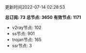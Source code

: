 更新时间2022-07-14 02:28:53

**总订阅: 73**
**总节点: 3650**
**有效节点: 1171**
- v2ray节点: 102
- ss节点: 901
- trojan节点: 165
- ssr节点: 3
